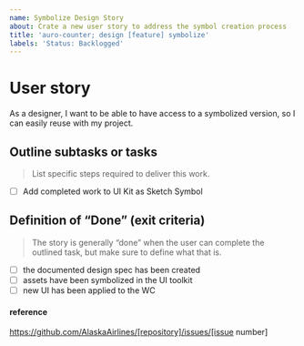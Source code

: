 ```yaml
---
name: Symbolize Design Story
about: Crate a new user story to address the symbol creation process
title: 'auro-counter; design [feature] symbolize'
labels: 'Status: Backlogged'
---
```


# User story

As a designer, I want to be able to have access to a symbolized version, so I can easily reuse with my project.

## Outline subtasks or tasks

> List specific steps required to deliver this work.

- [ ] Add completed work to UI Kit as Sketch Symbol

## Definition of “Done” (exit criteria)

> The story is generally “done” when the user can complete the outlined task, but make sure to define what that is.

- [ ] the documented design spec has been created
- [ ] assets have been symbolized in the UI toolkit
- [ ] new UI has been applied to the WC

#### reference

https://github.com/AlaskaAirlines/[repository]/issues/[issue number]
